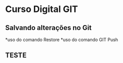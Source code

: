 # Curso Digital GIT

## Salvando alterações no Git
*uso do comando Restore
*uso do comando GIT Push


## TESTE ##